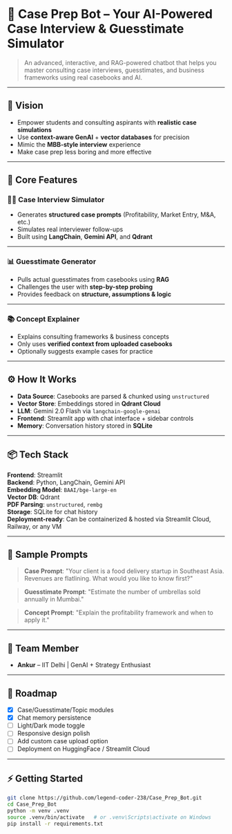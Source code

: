 # 🧠 Case Prep Bot – Your AI-Powered Case Interview & Guesstimate Simulator

> An advanced, interactive, and RAG-powered chatbot that helps you master consulting case interviews, guesstimates, and business frameworks using real casebooks and AI.

---

## 🎯 Vision

- Empower students and consulting aspirants with **realistic case simulations**
- Use **context-aware GenAI** + **vector databases** for precision
- Mimic the **MBB-style interview** experience
- Make case prep less boring and more effective

---

## 🚀 Core Features

### 🧑‍💼 Case Interview Simulator
- Generates **structured case prompts** (Profitability, Market Entry, M&A, etc.)
- Simulates real interviewer follow-ups
- Built using **LangChain**, **Gemini API**, and **Qdrant**

---

### 📊 Guesstimate Generator
- Pulls actual guesstimates from casebooks using **RAG**
- Challenges the user with **step-by-step probing**
- Provides feedback on **structure, assumptions & logic**

---

### 📚 Concept Explainer
- Explains consulting frameworks & business concepts
- Only uses **verified context from uploaded casebooks**
- Optionally suggests example cases for practice

---

## ⚙️ How It Works

- **Data Source**: Casebooks are parsed & chunked using `unstructured`
- **Vector Store**: Embeddings stored in **Qdrant Cloud**
- **LLM**: Gemini 2.0 Flash via `langchain-google-genai`
- **Frontend**: Streamlit app with chat interface + sidebar controls
- **Memory**: Conversation history stored in **SQLite**

---

## 📦 Tech Stack

**Frontend**: Streamlit  
**Backend**: Python, LangChain, Gemini API  
**Embedding Model**: `BAAI/bge-large-en`  
**Vector DB**: Qdrant  
**PDF Parsing**: `unstructured`, `rembg`  
**Storage**: SQLite for chat history  
**Deployment-ready**: Can be containerized & hosted via Streamlit Cloud, Railway, or any VM

---

## 🧪 Sample Prompts

> **Case Prompt**: "Your client is a food delivery startup in Southeast Asia. Revenues are flatlining. What would you like to know first?"

> **Guesstimate Prompt**: "Estimate the number of umbrellas sold annually in Mumbai."

> **Concept Prompt**: "Explain the profitability framework and when to apply it."

---

## 🧙 Team Member

- **Ankur** – IIT Delhi | GenAI + Strategy Enthusiast

---

## 🚧 Roadmap

- [x] Case/Guesstimate/Topic modules  
- [x] Chat memory persistence  
- [ ] Light/Dark mode toggle  
- [ ] Responsive design polish  
- [ ] Add custom case upload option  
- [ ] Deployment on HuggingFace / Streamlit Cloud

---

## ⚡ Getting Started

```bash
git clone https://github.com/legend-coder-238/Case_Prep_Bot.git
cd Case_Prep_Bot
python -m venv .venv
source .venv/bin/activate   # or .venv\Scripts\activate on Windows
pip install -r requirements.txt

